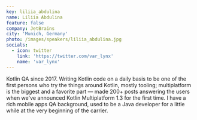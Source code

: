 ```yaml
---
key: liliia_abdulina
name: Liliia Abdulina
feature: false
company: JetBrains
city: 'Munich, Germany'
photo: /images/speakers/liliia_abdulina.jpg
socials:
  - icon: twitter
    link: 'https://twitter.com/var_lynx'
    name: 'var_lynx'
---
```

Kotlin QA since 2017. Writing Kotlin code on a daily basis to be one of the first persons who try the things around Kotlin, mostly tooling; multiplatform is the biggest and a favorite part — made 200+ posts answering the users when we've announced Kotlin Multiplatform 1.3 for the first time. I have a rich mobile apps QA background, used to be a Java developer for a little while at the very beginning of the carrier.